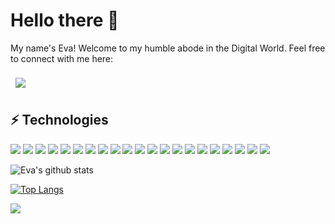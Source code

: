 # Hello there 👋

My name's Eva! Welcome to my humble abode in the Digital World. Feel free to connect with me here:

<a href="https://www.linkedin.com/in/eva-zolotarev">
  <img align="center" style="margin:0.5rem" src="https://img.shields.io/badge/Linkedin   -%230077B5.svg?&style=for-the-badge&logo=linkedin&logoColor=white" />
</a>

## ⚡️ Technologies 
<img src = "https://img.shields.io/badge/SQL-c64646.svg?&style=for-the-badge&logo=sqlserver&logoColor=black" /> <img src = "https://img.shields.io/badge/Snowflake-0B94DE?.svg?&style=for-the-badge&logo=snowflake&logoColor=white" /> 
<img src = "https://img.shields.io/badge/java-%23ED8B00.svg?&style=for-the-badge&logo=java&logoColor=white" /> 
<img src = "https://img.shields.io/badge/c++%20-%2300599C.svg?&style=for-the-badge&logo=c%2B%2B&logoColor=white" /> 
<img src = "https://img.shields.io/badge/c%23%20-%23239120.svg?&style=for-the-badge&logo=c-sharp&logoColor=white" />
<img src = "https://img.shields.io/badge/swift-%23FA7343.svg?&style=for-the-badge&logo=swift&logoColor=white" />
<img src = "https://img.shields.io/badge/tableau%20-%23E97627.svg?&style=for-the-badge&logo=tableau&logoColor=white" />
<img src = "https://img.shields.io/badge/angular%20-%23DD0031.svg?&style=for-the-badge&logo=angular&logoColor=white" />
<img src = "https://img.shields.io/badge/bootstrap%20-%23563D7C.svg?&style=for-the-badge&logo=bootstrap&logoColor=white" />
<img src = "https://img.shields.io/badge/html%20-%23E34F26.svg?&style=for-the-badge&logo=html5&logoColor=white" />
<img src = "https://img.shields.io/badge/css3%20-%231572B6.svg?&style=for-the-badge&logo=css3&logoColor=white" />
<img src = "https://img.shields.io/badge/typescript%20-%23007ACC.svg?&style=for-the-badge&logo=typescript&logoColor=white" />
<img src = "https://img.shields.io/badge/linux%20-%23FCC624.svg?&style=for-the-badge&logo=linux&logoColor=white" />
<img src="https://img.shields.io/badge/UNIX-121011.svg?&style=for-the-badge&logo=unix&logoColor=white" />
<img src = "https://img.shields.io/badge/jenkins%20-%23D24939.svg?&style=for-the-badge&logo=jenkins&logoColor=white" />
<img src = "https://img.shields.io/badge/xcode%20-%231575F9.svg?&style=for-the-badge&logo=xcode&logoColor=white" />
<img src = "https://img.shields.io/badge/BitBucket%20-%230052CC.svg?&style=for-the-badge&logo=bitbucket&logoColor=white" />
<img src = "https://img.shields.io/badge/jira%20-%230052CC.svg?&style=for-the-badge&logo=jira&logoColor=white" />
<img src = "https://img.shields.io/badge/eclipse%20-%232C2255.svg?&style=for-the-badge&logo=eclipse&logoColor=white" />
<img src = "https://img.shields.io/badge/visualstudio%20-%235C2D91.svg?&style=for-the-badge&logo=visualstudio&logoColor=white" />
<img src = "https://img.shields.io/badge/splunk%20-%23000000.svg?&style=for-the-badge&logo=splunk&logoColor=white" />

>
![Eva's github stats](https://github-readme-stats.vercel.app/api?username=ezolo&theme=algolia&show_icons=true)
>
[![Top Langs](https://github-readme-stats.vercel.app/api/top-langs/?username=ezolo&layout&theme=algolia)](https://github.com/ezolo/github-readme-stats)

![](https://komarev.com/ghpvc/?username=ezolo&color=blue)
